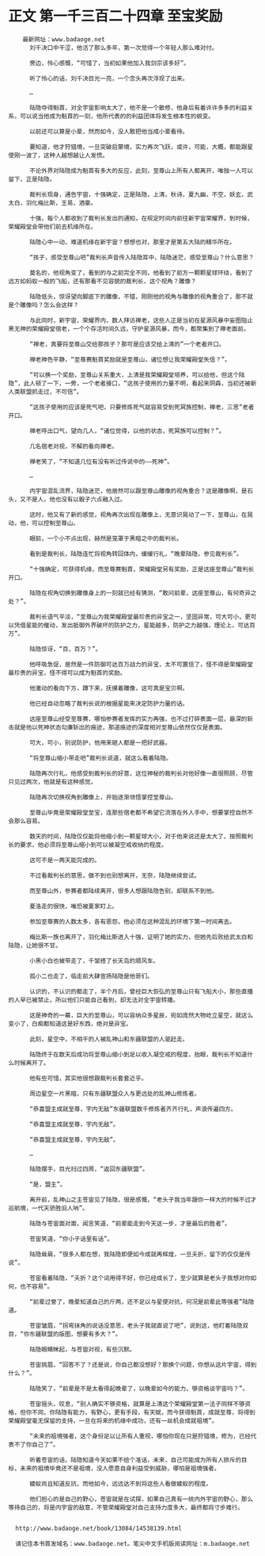# 正文 第一千三百二十四章 至宝奖励
        最新网址：www.badaoge.net
          刘千决口中干涩，他活了那么多年，第一次觉得一个年轻人那么难对付。
      
          旁边，怜心感慨，“可惜了，当初如果他加入我剑宗该多好”。
      
          听了怜心的话，刘千决目光一亮，一个念头再次浮现了出来。
      
          …
      
          陆隐夺得魁首，对全宇宙影响太大了，他不是一个散修，他身后有着许许多多的利益关系，可以说当他成为魁首的一刻，他所代表的的利益团体将发生根本性的蜕变。
      
          以前还可以算是小辈，然而如今，没人敢把他当成小辈看待。
      
          要知道，他才狩猎境，一旦突破启蒙境，实力再次飞跃，或许，可能，大概，都能跟星使刚一波了，这种人越想越让人发慌。
      
          不论外界对陆隐成为魁首有多大的反应，此刻，至尊山上所有人都离开，唯独一人可以留下，正是陆隐。
      
          裁判长现身，通告宇宙，十强确定，正是陆隐，上清，秋诗，夏九幽，不空，妖玄，武太白，羽化梅比斯，王易，酒豪。
      
          十强，每个人都收到了裁判长发出的通知，在规定时间内前往新宇宙荣耀界，到时候，荣耀殿堂会带他们前去机缘所在。
      
          陆隐心中一动，难道机缘在新宇宙？想想也对，那里才是第五大陆的精华所在。
      
          “孩子，感受至尊山吧”裁判长声音传入陆隐耳中，陆隐迷茫，感受至尊山？什么意思？
      
          莫名的，他视角变了，看到的与之前完全不同，他看到了前方一颗颗星球环绕，看到了远方如蚂蚁一般的飞船，还有那看不见容貌的裁判长，这个视角？雕像？
      
          陆隐低头，惊讶望向脚底下的雕像，不错，刚刚他的视角与雕像的视角重合了，那不就是个雕像吗？怎么会这样？
      
          与此同时，新宇宙，荣耀界内，数人拜访禅老，这些人正是当初在星源风暴中妄图阻止黑无神的荣耀殿堂宿老，一个个存活时间久远，守护星源风暴，而今，都聚集到了禅老面前。
      
          “禅老，真要将至尊山交给那孩子？那可是应该交给上清的”一个老者开口。
      
          禅老神色平静，“至尊赛魁首奖励就是至尊山，诸位想让我荣耀殿堂失信？”。
      
          “可以换一个奖励，至尊山关系重大，上清是我荣耀殿堂培养，可以给他，但这个陆隐”，此人顿了一下，一旁，一个老者接口，“这孩子使用的力量不明，看起来阴森，当初还被新人类联盟抓走过，不可信”。
      
          “这孩子使用的应该是死气吧，只要修炼死气就容易受到死冥族控制，禅老，三思”老者开口。
      
          禅老呼出口气，望向几人，“诸位觉得，以他的状态，死冥族可以控制？”。
      
          几名宿老对视，不解的看向禅老。
      
          禅老笑了，“不知道几位有没有听过传说中的——死神”。
      
          …
      
          内宇宙混乱流界，陆隐迷茫，他居然可以跟至尊山雕像的视角重合？这是雕像啊，是石头，又不是人，他也没有以骰子六点融入过。
      
          这时，他又有了新的感觉，视角再次出现在雕像上，无意识晃动了一下，至尊山，在晃动，他，可以控制至尊山。
      
          眼前，一个小不点出现，赫然是笼罩于黑暗之中的裁判长。
      
          看到是裁判长，陆隐连忙将视角转回体内，缓缓行礼，“晚辈陆隐，参见裁判长”。
      
          “十强确定，可获得机缘，而至尊赛魁首，荣耀殿堂另有奖励，正是这座至尊山”裁判长开口。
      
          陆隐在视角切换到雕像身上的一刻就已经有猜测，“敢问前辈，这座至尊山，有何奇异之处？”。
      
          裁判长语气平淡，“至尊山为我荣耀殿堂最珍贵的异宝之一，坚固异常，可大可小，更可以凭借星能的催动，发出抵御外界破坏的防护之力，星能越多，防护之力越强，理论上，可达百万”。
      
          陆隐惊讶，“百，百万？”。
      
          他呼吸急促，居然是一件防御可达百万战力的异宝，太不可置信了，怪不得是荣耀殿堂最珍贵的异宝，怪不得可以成为魁首的奖励。
      
          他激动的看向下方，蹲下来，抚摸着雕像，这可真是宝贝啊。
      
          他已经自动忽略了裁判长说的根据星能来决定防护力量的话。
      
          这座至尊山经受至尊赛，哪怕参赛者发挥的实力再强，也不过打碎表面一层，最深的斩击就是他以死神状态勾廉斩出的痕迹，那道痕迹的深度相对至尊山依然仅仅是表面。
      
          可大，可小，别说防护，他用来砸人都是一把好武器。
      
          “将至尊山缩小带走吧”裁判长说道，就这么看着陆隐。
      
          陆隐再次行礼，他感受到裁判长的好意，这位神秘的裁判长对他好像一直很照顾，尽管只见过两次，他就是有这种感觉。
      
          陆隐再次切换视角到雕像上，开始逐渐领悟掌控至尊山。
      
          至尊山毕竟是荣耀殿堂至宝，连那些宿老都不希望它流落在外人手中，想要掌控自然不会那么容易。
      
          数天的时间，陆隐仅仅能将他缩小到一颗星球大小，对于他来说还是太大了，按照裁判长的要求，他必须将至尊山缩小到可以被凝空戒收纳的程度。
      
          这可不是一两天能完成的。
      
          不过看裁判长的意思，做不到也别想离开，无奈，陆隐继续尝试。
      
          而至尊山外，参赛者都陆续离开，很多人想跟陆隐告别，却联系不到他。
      
          夏洛走的很快，唯恐被夏家盯上。
      
          参加至尊赛的人数太多，各有恩怨，他必须在这种混乱的环境下第一时间离去。
      
          梅比斯一族也离开了，羽化梅比斯进入十强，证明了她的实力，但她先后败给武太白和陆隐，让她很不甘。
      
          小黑小白也被带走了，千邹搭了长天岛的顺风车。
      
          孤小二也走了，临走前大肆宣扬陆隐是他哥们。
      
          认识的，不认识的都走了，半个月后，曾经巨大恢弘的至尊山只有飞船大小，那些直播的人早已被禁止，所以他们只能自己看到，却无法对全宇宙转播。
      
          这是神奇的一幕，巨大的至尊山，可以容纳众多星辰，宛如庞然大物屹立星空，就这么变小了，白痴都知道这是好东西，绝对是异宝。
      
          此刻，星空中，不相干的人被乱神山和东疆联盟的人驱赶走。
      
          陆隐终于在数天后成功将至尊山缩小到足以收入凝空戒的程度，抬眼，裁判长不知道什么时候离开了。
      
          他有些可惜，其实他很想跟裁判长套套近乎。
      
          周边星空一片黑暗，只有东疆联盟众人与更远处的乱神山修炼者。
      
          “恭喜盟主成就至尊，宇内无敌”东疆联盟数千修炼者齐齐行礼，声浪传遍四方。
      
          “恭喜盟主成就至尊，宇内无敌”。
      
          “恭喜盟主成就至尊，宇内无敌”。
      
          …
      
          陆隐摆手，目光扫过四周，“返回东疆联盟”。
      
          “是，盟主”。
      
          离开前，乱神山之主苍宙见了陆隐，很是感慨，“老头子我当年跟你一样大的时候不过才巡航境，一代天骄胜旧人呐”。
      
          陆隐与苍宙面对面，闻言笑道，“前辈能走到今天这一步，才是最后的胜者”。
      
          苍宙笑道，“你小子话里有话”。
      
          陆隐耸肩，“很多人都在想，我陆隐即便如今成就再辉煌，一旦夭折，留下的仅仅是传说”。
      
          苍宙看着陆隐，“夭折？这个词用得不好，你已经成长了，至少就算是老头子我想对你如何，也不容易”。
      
          “前辈过誉了，晚辈知道自己的斤两，还不足以与星使对抗，何况是前辈此等强者”陆隐道。
      
          苍宙皱眉，“拐弯抹角的说话没意思，老头子我就直说了吧”，说到这，他盯着陆隐双目，“你东疆联盟的版图，想要有多大？”。
      
          陆隐眼睛眯起，与苍宙对视，有些沉默。
      
          苍宙挑眉，“回答不了？还是说，你自己都没想好？那换个问题，你想从这片宇宙，得到什么？”。
      
          陆隐笑了，“前辈是不是太看得起晚辈了，以晚辈如今的能力，够资格谈宇宙吗？”。
      
          苍宙摇头，叹息，“别人确实不够资格，就算是上清这个荣耀殿堂第一法子同样不够资格，但你不同，你陆隐有能力，有野心，更有手段，有天赋，而今获得魁首，成就至尊，将得到荣耀殿堂毫无保留的支持，一旦在将来的机缘中成功，还有一丝机会成就祖境”。
      
          “未来的祖境强者，这个身份足以让所有人重视，哪怕你现在只是狩猎境，修为，已经代表不了你自己了”。
      
          听着苍宙的话，陆隐知道今天如果不给个准话，未来，自己可能成为所有人排斥的目标，未来的祖境毕竟还不是祖境，没人愿意自身利益受到威胁，哪怕是祖境强者。
      
          蝼蚁尚且知道反抗，而他如今，远远达不到将这些人看做蝼蚁的程度。
      
          他们担心的是自己的野心，苍宙就是在试探，如果自己真有一统内外宇宙的野心，那么等待自己的，将是内宇宙的敌意，不管荣耀殿堂对自己支持力度多大，最终都将寸步难行。
      
      
      http://www.badaoge.net/book/13084/14538139.html
      
      请记住本书首发域名：www.badaoge.net。笔尖中文手机版阅读网址：m.badaoge.net